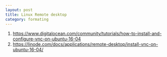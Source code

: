 ```yaml
---
layout: post
title: Linux Remote desktop
category: formating
---
```


1. https://www.digitalocean.com/community/tutorials/how-to-install-and-configure-vnc-on-ubuntu-16-04
2. https://linode.com/docs/applications/remote-desktop/install-vnc-on-ubuntu-16-04/
